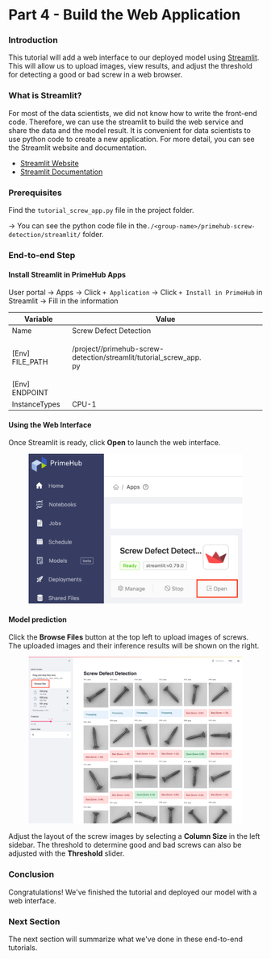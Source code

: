 # Part 4 - Build the Web Application

### Introduction

This tutorial will add a web interface to our deployed model using [Streamlit](https://docs.primehub.io/docs/primehub-app-builtin-streamlit). This will allow us to upload images, view results, and adjust the threshold for detecting a good or bad screw in a web browser.

### What is Streamlit?

For most of the data scientists, we did not know how to write the front-end code. Therefore, we can use the streamlit to build the web service and share the data and the model result. It is convenient for data scientists to use python code to create a new application. For more detail, you can see the Streamlit website and documentation.

* [Streamlit Website](https://streamlit.io/)
* [Streamlit Documentation](https://docs.streamlit.io/)

### Prerequisites

Find the `tutorial_screw_app.py` file in the project folder.

→ You can see the python code file in the`./<group-name>/primehub-screw-detection/streamlit/` folder.

### End-to-end Step

#### Install Streamlit in PrimeHub Apps

User portal → Apps → Click `+ Application` → Click `+ Install in PrimeHub` in Streamlit → Fill in the information

| Variable          | Value                                                                         |
| ----------------- | ----------------------------------------------------------------------------- |
| Name              | Screw Defect Detection                                                        |
| \[Env] FILE\_PATH | <p>/project//primehub-screw-detection/streamlit/tutorial_screw_app.<br>py</p> |
| \[Env] ENDPOINT   |                                                                               |
| InstanceTypes     | CPU-1                                                                         |

#### Using the Web Interface

Once Streamlit is ready, click **Open** to launch the web interface.

<figure><img src="../.gitbook/assets/primehub-end-to-end-tutorial-web-app-4 (1).png" alt=""><figcaption></figcaption></figure>

#### Model prediction

Click the **Browse Files** button at the top left to upload images of screws. The uploaded images and their inference results will be shown on the right.

<figure><img src="../.gitbook/assets/primehub-end-to-end-tutorial-web-app-5 (1).png" alt=""><figcaption></figcaption></figure>

Adjust the layout of the screw images by selecting a **Column Size** in the left sidebar. The threshold to determine good and bad screws can also be adjusted with the **Threshold** slider.

### Conclusion

Congratulations! We've finished the tutorial and deployed our model with a web interface.

### Next Section

The next section will summarize what we've done in these end-to-end tutorials.
